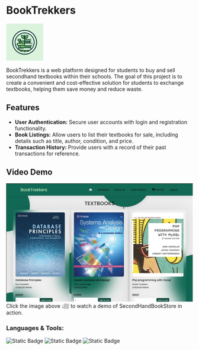 

# BookTrekkers
<img src="BooktrekkerLogo.jfif" alt="BootrekkerLogo" width="100"/>

BookTrekkers is a web platform designed for students to buy and sell secondhand textbooks within their schools. The goal of this project is to create a convenient and cost-effective solution for students to exchange textbooks, helping them save money and reduce waste.


## Features

- **User Authentication:** Secure user accounts with login and registration functionality.
- **Book Listings:** Allow users to list their textbooks for sale, including details such as title, author, condition, and price.
- **Transaction History:** Provide users with a record of their past transactions for reference.

## Video Demo

[![SecondHandBookStore Demo](https://github.com/Tobyrams/DigitalResume/blob/main/assets/BookStore.png)](https://youtu.be/Sob6TSLgPwc?si=SqAIdXXGtgbZHcYK)
Click the image above 👆🏽 to watch a demo of SecondHandBookStore in action.

### Languages & Tools:

![Static Badge](https://img.shields.io/badge/HTML-orange?style=for-the-badge&logoColor=orange)
![Static Badge](https://img.shields.io/badge/CSS-purple?style=for-the-badge&logoColor=purple)
![Static Badge](https://img.shields.io/badge/PHP-darkblue?style=for-the-badge&logoColor=darkblue)
